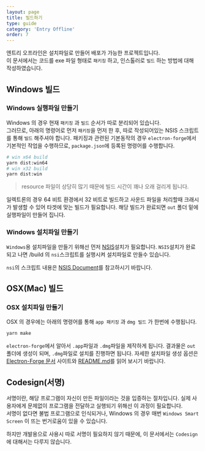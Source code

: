 ```yaml
---
layout: page
title: 빌드하기
type: guide
category: 'Entry Offline'
order: 7
---
```


엔트리 오프라인은 설치파일로 만들어 배포가 가능한 프로젝트입니다.  
이 문서에서는 코드를 exe 파일 형태로 `패키징` 하고, 인스톨러로 `빌드` 하는 방법에 대해 작성하였습니다.

## Windows 빌드

### Windows 실행파일 만들기

Windows 의 경우 현재 `패키징` 과 `빌드` 순서가 따로 분리되어 있습니다.  
그러므로, 아래의 명령어로 먼저 `패키징`을 먼저 한 후, 따로 작성되어있는 NSIS 스크립트를 통해 `빌드` 해주셔야 합니다.
패키징과 관련된 기본동작의 경우 `electron-forge`에서 기본적인 작업을 수행하므로, `package.json`에 등록된 명령어를 수행합니다.

```bash
# win x64 build
yarn dist:win64
# win x32 build
yarn dist:win
```

> resource 파일이 상당히 많기 때문에 빌드 시간이 꽤나 오래 걸리게 됩니다.

일렉트론의 경우 64 비트 환경에서 32 비트로 빌드하고 사운드 파일을 처리할때 크래시가 발생할 수 있어 타겟에 맞는 빌드가 필요합니다. 해당 빌드가 완료되면 `out` 폴더 밑에 실행파일이 만들어 집니다.

### Windows 설치파일 만들기

`Windows`용 설치파일을 만들기 위해선 먼저 [NSIS](http://nsis.sourceforge.net/Download)설치가 필요합니다. `NSIS`설치가 완료되고 나면 /build 의 `nsi`스크립트를 실행시켜 설치파일로 만들수 있습니다.

`nsi`의 스크립트 내용은 [NSIS Document](http://nsis.sourceforge.net/Docs/)를 참고하시기 바랍니다.

## OSX(Mac) 빌드

### OSX 설치파일 만들기

OSX 의 경우에는 아래의 명령어를 통해 `app 패키징` 과 `dmg 빌드` 가 한번에 수행됩니다.

``` bash
yarn make
```

`electron-forge`에서 알아서 `.app`파일과 `.dmg`파일을 제작하게 됩니다. 결과물은 `out`폴더에 생성이 되며, `.dmg`파일로 설치를 진행하면 됩니다. 자세한 설치파일 생성 옵션은 [Electron-Forge 문서](https://electronforge.io/) 사이트와 [README.md](https://github.com/electron-userland/electron-forge)를 읽어 보시기 바랍니다.

## Codesign(서명)

서명이란, 해당 프로그램이 자신이 만든 파일이라는 것을 입증하는 절차입니다. 실제 사용자에게 문제없이 프로그램을 전달하고 실행되기 위해선 이 과정이 필요합니다.  
서명이 없다면 불법 프로그램으로 인식되거나, Windows 의 경우 매번 `Windows Smart Screen` 이 뜨는 번거로움이 있을 수 있습니다.

하지만 개발용으로 사용시 따로 서명이 필요하지 않기 때문에, 이 문서에서는 `Codesign`에 대해서는 다루지 않습니다.

